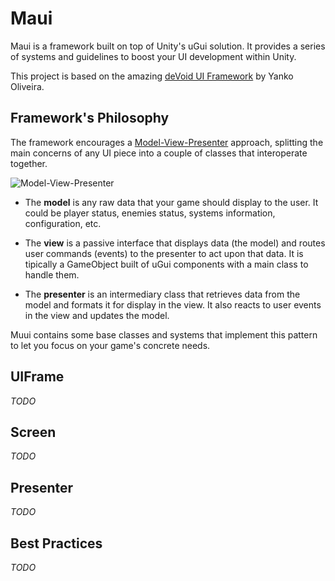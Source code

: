 # Maui
Maui is a framework built on top of Unity's uGui solution. It provides a series of systems and guidelines to boost your UI development within Unity.

This project is based on the amazing [deVoid UI Framework](https://github.com/yankooliveira/uiframework) by Yanko Oliveira. 

## Framework's Philosophy
The framework encourages a [Model-View-Presenter](https://en.wikipedia.org/wiki/Model%E2%80%93view%E2%80%93presenter) approach, splitting the main concerns of any UI piece into a couple of classes that interoperate together.

![Model-View-Presenter](https://user-images.githubusercontent.com/3226755/79693197-8ef7c180-8269-11ea-8e05-f01ad7d0d39a.png)

* The **model** is any raw data that your game should display to the user. It could be player status, enemies status, systems information, configuration, etc.

* The **view** is a passive interface that displays data (the model) and routes user commands (events) to the presenter to act upon that data. It is tipically a GameObject built of uGui components with a main class to handle them.

* The **presenter** is an intermediary class that retrieves data from the model and formats it for display in the view. It also reacts to user events in the view and updates the model.

Muui contains some base classes and systems that implement this pattern to let you focus on your game's concrete needs.

## UIFrame
*TODO*

## Screen
*TODO*

## Presenter
*TODO*

## Best Practices
*TODO*
